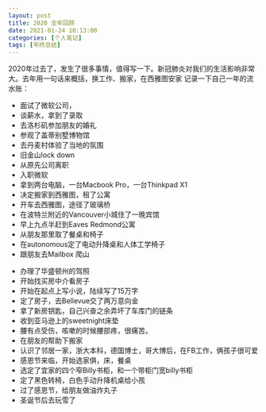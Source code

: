 ```yaml
---
layout: post
title: 2020 全年回顾
date: 2021-01-24 10:13:00
categories: [个人笔记]
tags: [年终总结]
---
```


2020年过去了，发生了很多事情，值得写一下。新冠肺炎对我们的生活影响非常大。去年用一句话来概括，换工作、搬家，在西雅图安家
记录一下自己一年的流水账： 

-  面试了微软公司，
-  谈薪水，拿到了录取
-  去洛杉矶参加朋友的婚礼
-  参观了盖蒂别墅博物馆
-  去丹麦村体验了当地的氛围
-  旧金山lock down
-  从原先公司离职
-  入职微软
-  拿到两台电脑，一台Macbook Pro，一台Thinkpad X1
-  决定搬家到西雅图，租了公寓
-  开车去西雅图，途径了玻璃桥
-  在波特兰附近的Vancouver小城住了一晚宾馆
-  早上九点半赶到Eaves Redmond公寓
-  从朋友那里取了餐桌和椅子
-  在autonomous定了电动升降桌和人体工学椅子
-  跟朋友去Mailbox 爬山
<!-- more -->
-  办理了华盛顿州的驾照
-  开始找买房中介看房子
-  开始在起点上写小说，陆续写了15万字
-  定了房子，去Bellevue交了两万意向金
-  拿了新房钥匙，自己兴奋之余弄坏了车库门的链条
-  收到亚马逊上的sweetnight床垫
-  腰有点受伤，咳嗽的时候腰部疼，很痛苦。
-  在朋友的帮助下搬家
-  认识了邻居一家，浙大本科，德国博士，哥大博后，在FB工作，俩孩子很可爱
-  感恩节来临，开始选家俱，床，餐桌
-  选定了宜家的四个窄Billy书柜，和一个带柜门宽billy书柜
-  定了黑色转椅，白色手动升降机桌给小孩
-  过了感恩节，给朋友做油炸丸子
-  圣诞节后去玩雪了






